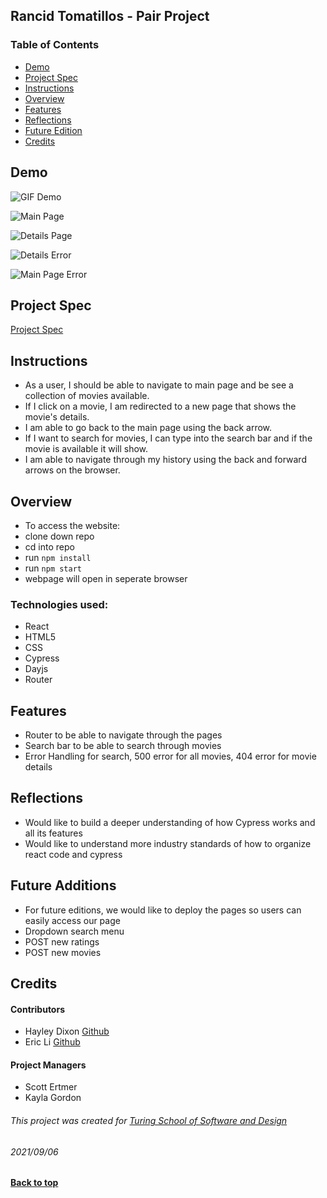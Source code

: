 ## Rancid Tomatillos - Pair Project

### Table of Contents
- [Demo](#demo)
- [Project Spec](#project-spec)
- [Instructions](#instructions)
- [Overview](#overview)
- [Features](#features)
- [Reflections](#project-reflection)
- [Future Edition](#future-additions)
- [Credits](#credits)

## Demo

![GIF Demo](https://user-images.githubusercontent.com/75854628/132268966-6b9f5786-0f18-411b-baf4-b4824b2426b0.gif)

![Main Page](https://user-images.githubusercontent.com/75854628/132268650-0e188b74-4f9d-4952-8562-df612cb77d20.png)

![Details Page](https://user-images.githubusercontent.com/75854628/132268679-17972e5d-eeda-4f4a-bc7b-4c22431d4a8d.png)

![Details Error](https://user-images.githubusercontent.com/75854628/132268708-8f74870e-ac1d-4b64-ba21-c0c0208e3165.png)

![Main Page Error](https://user-images.githubusercontent.com/75854628/132268734-b4bccdb2-4ab6-4836-869e-d822525452ee.png)

## Project Spec

[Project Spec](https://frontend.turing.edu/projects/module-3/rancid-tomatillos-v3.html)

## Instructions

- As a user, I should be able to navigate to main page and be see a collection of movies available. 
- If I click on a movie, I am redirected to a new page that shows the movie's details. 
- I am able to go back to the main page using the back arrow. 
- If I want to search for movies, I can type into the search bar and if the movie is available it will show. 
- I am able to navigate through my history using the back and forward arrows on the browser. 

## Overview
- To access the website: 
- clone down repo 
- cd into repo
- run ``` npm install ```
- run ``npm start``
- webpage will open in seperate browser

### Technologies used: 
 - React
 - HTML5
 - CSS
 - Cypress 
 - Dayjs
 - Router

## Features
- Router to be able to navigate through the pages
- Search bar to be able to search through movies 
- Error Handling for search, 500 error for all movies, 404 error for movie details

## Reflections
- Would like to build a deeper understanding of how Cypress works and all its features
- Would like to understand more industry standards of how to organize react code and cypress 

## Future Additions
- For future editions, we would like to deploy the pages so users can easily access our page
- Dropdown search menu
- POST new ratings
- POST new movies

## Credits

#### Contributors

- Hayley Dixon [Github](github.com/hheyhhay)
- Eric Li [Github](github.com/ericli1996)

#### Project Managers

- Scott Ertmer
- Kayla Gordon

###### This project was created for [Turing School of Software and Design](https://turing.io/)
###### 2021/09/06
**[Back to top](#table-of-contents)**

